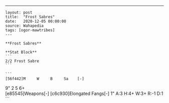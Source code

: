 ---
    layout: post
    title:  "Frost Sabres"
    date:   2020-12-05 00:00:00
    source: Wahapedia
    tags: [ogor-mawtribes]
    ---
    
    **Frost Sabres**
    
    **Stat Block**
    ```
    2/2 Frost Sabre
    ```
    
    ```
    [56f442]M     W     B     Sa    [-]
9"    2     5     6+    
[e85545]Weapons[-]
[c6c930]Elongated Fangs[-]
1"     A:3    H:4+   W:3+   R:-1   D:1   
    ```
    
    
    